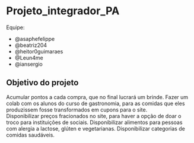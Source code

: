 # Projeto_integrador_PA
Equipe:
* @asaphefelippe
* @beatriz204
* @heitor0guimaraes
* @Leun4me
* @iansergio
## Objetivo do projeto 
Acumular pontos a cada compra, que no final lucrará um brinde. 
Fazer um colab com os alunos do curso de gastronomia, para as comidas que eles produzissem fosse transformados em cupons para o site.  
Disponibilizar preços fracionados no site, para haver a opção de doar o troco para instituições de sociais. 
Disponibilizar alimentos para pessoas com alergia a lactose, glúten e vegetarianas. 
Disponibilizar categorias de comidas saudáveis.
